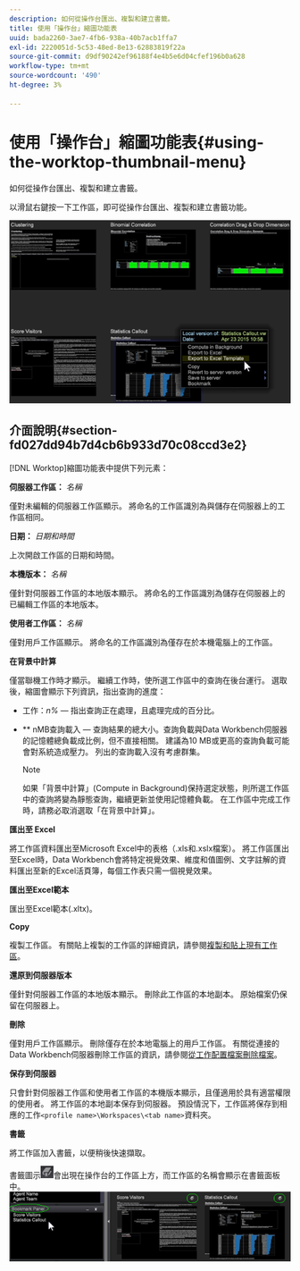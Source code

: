 ```yaml
---
description: 如何從操作台匯出、複製和建立書籤。
title: 使用「操作台」縮圖功能表
uuid: bada2260-3ae7-4fb6-938a-40b7acb1ffa7
exl-id: 2220051d-5c53-48ed-8e13-62883819f22a
source-git-commit: d9df90242ef96188f4e4b5e6d04cfef196b0a628
workflow-type: tm+mt
source-wordcount: '490'
ht-degree: 3%

---
```


# 使用「操作台」縮圖功能表{#using-the-worktop-thumbnail-menu}

如何從操作台匯出、複製和建立書籤。

以滑鼠右鍵按一下工作區，即可從操作台匯出、複製和建立書籤功能。

![](assets/thumbnail_menu.png)

## 介面說明{#section-fd027dd94b7d4cb6b933d70c08ccd3e2}

[!DNL Worktop]縮圖功能表中提供下列元素：

**伺服器工作區：** *名稱*

僅對未編輯的伺服器工作區顯示。 將命名的工作區識別為與儲存在伺服器上的工作區相同。

**日期：** *日期和時間*

上次開啟工作區的日期和時間。

**本機版本：** *名稱*

僅針對伺服器工作區的本地版本顯示。 將命名的工作區識別為儲存在伺服器上的已編輯工作區的本地版本。

**使用者工作區：** *名稱*

僅對用戶工作區顯示。 將命名的工作區識別為僅存在於本機電腦上的工作區。

**在背景中計算**

僅當聯機工作時才顯示。 繼續工作時，使所選工作區中的查詢在後台運行。 選取後，縮圖會顯示下列資訊，指出查詢的進度：

* 工作：*n%* — 指出查詢正在處理，且處理完成的百分比。
* ** nMB查詢載入 — 查詢結果的總大小。查詢負載與Data Workbench伺服器的記憶體總負載成比例，但不直接相關。 建議為10 MB或更高的查詢負載可能會對系統造成壓力。 列出的查詢載入沒有考慮群集。

   >[!NOTE]
   >
   >如果「背景中計算」(Compute in Background)保持選定狀態，則所選工作區中的查詢將變為靜態查詢，繼續更新並使用記憶體負載。 在工作區中完成工作時，請務必取消選取「在背景中計算」。

**匯出至 Excel**

將工作區資料匯出至Microsoft Excel中的表格（.xls和.xslx檔案）。 將工作區匯出至Excel時，Data Workbench會將特定視覺效果、維度和值圖例、文字註解的資料匯出至新的Excel活頁簿，每個工作表只需一個視覺效果。

**匯出至Excel範本**

匯出至Excel範本(.xltx)。

**Copy**

複製工作區。 有關貼上複製的工作區的詳細資訊，請參閱[複製和貼上現有工作區](../../home/c-get-started/c-work-worksp/c-create-worksp.md#section-f91ae89b845640c9a4a52820a6110e65)。

**還原到伺服器版本**

僅針對伺服器工作區的本地版本顯示。 刪除此工作區的本地副本。 原始檔案仍保留在伺服器上。

**刪除**

僅對用戶工作區顯示。 刪除僅存在於本地電腦上的用戶工作區。 有關從連接的Data Workbench伺服器刪除工作區的資訊，請參閱[從工作配置檔案刪除檔案](../../home/c-get-started/c-admin-intrf/c-prof-mgr/t-del-files-wkg-prof.md#task-1e29c25e6c824cc9b51cb651e835856b)。

**保存到伺服器**

只會針對伺服器工作區和使用者工作區的本機版本顯示，且僅適用於具有適當權限的使用者。 將工作區的本地副本保存到伺服器。 預設情況下，工作區將保存到相應的工作`<profile name>\Workspaces\<tab name>`資料夾。

**書籤**

將工作區加入書籤，以便稍後快速擷取。

書籤圖示![](assets/bookmark_icon.png)會出現在操作台的工作區上方，而工作區的名稱會顯示在書籤面板中。![](assets/bookmark_worktop.png)
